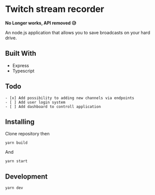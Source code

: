 # Twitch stream recorder

**No Longer works, API removed 😥**

An node.js application that allows you to save broadcasts on your hard drive.

## Built With

- Express
- Typescript

## Todo

```
- [x] Add possibility to adding new channels via endpoints
- [ ] Add user login system
- [ ] Add dashboard to controll application
```

## Installing

Clone repository then

```
yarn build
```

And

```
yarn start
```

## Development

```
yarn dev
```

